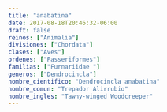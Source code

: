```yaml
---
title: "anabatina"
date: 2017-08-18T20:46:32-06:00
draft: false
reinos: ["Animalia"]
divisiones: ["Chordata"]
clases: ["Aves"]
ordenes: ["Passeriformes"]
familias: ["Furnariidae "]
generos: ["Dendrocincla"]
nombre_cientifico: "Dendrocincla anabatina"
nombre_comun: "Trepador Alirrubio"
nombre_ingles: "Tawny-winged Woodcreeper"
---
```

